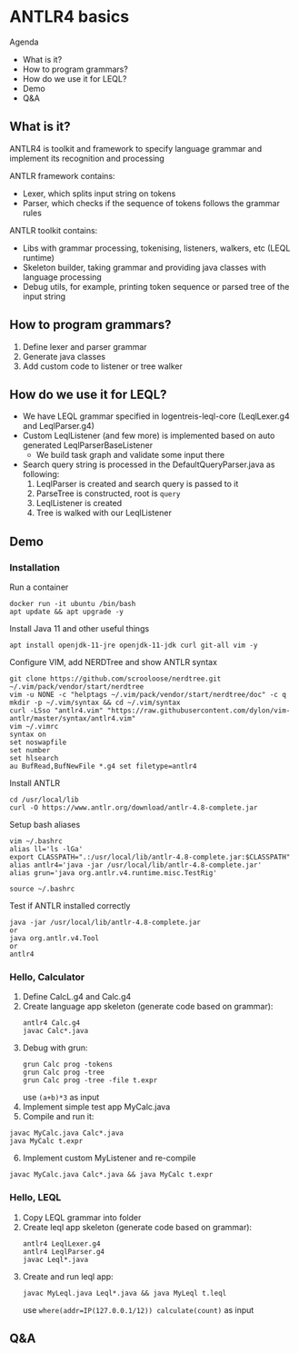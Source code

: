 # ANTLR4 basics

Agenda
  - What is it?
  - How to program grammars?
  - How do we use it for LEQL?
  - Demo
  - Q&A


## What is it?

ANTLR4 is toolkit and framework to specify language grammar and implement its recognition and processing

ANTLR framework contains:
 - Lexer, which splits input string on tokens
 - Parser, which checks if the sequence of tokens follows the grammar rules

ANTLR toolkit contains:
 - Libs with grammar processing, tokenising, listeners, walkers, etc (LEQL runtime)
 - Skeleton builder, taking grammar and providing java classes with language processing
 - Debug utils, for example, printing token sequence or parsed tree of the input string


## How to program grammars?

  1. Define lexer and parser grammar
  2. Generate java classes
  3. Add custom code to listener or tree walker

## How do we use it for LEQL?
  - We have LEQL grammar specified in logentreis-leql-core (LeqlLexer.g4 and LeqlParser.g4)
  - Custom LeqlListener (and few more) is implemented based on auto generated LeqlParserBaseListener
    - We build task graph and validate some input there
  - Search query string is processed in the DefaultQueryParser.java as following:
    1. LeqlParser is created and search query is passed to it
	2. ParseTree is constructed, root is `query`
	3. LeqlListener is created
	4. Tree is walked with our LeqlListener


## Demo

### Installation

Run a container
```
docker run -it ubuntu /bin/bash
apt update && apt upgrade -y
```

Install Java 11 and other useful things
```
apt install openjdk-11-jre openjdk-11-jdk curl git-all vim -y
```

Configure VIM, add NERDTree and show ANTLR syntax
```
git clone https://github.com/scrooloose/nerdtree.git ~/.vim/pack/vendor/start/nerdtree
vim -u NONE -c "helptags ~/.vim/pack/vendor/start/nerdtree/doc" -c q
mkdir -p ~/.vim/syntax && cd ~/.vim/syntax
curl -LSso "antlr4.vim" "https://raw.githubusercontent.com/dylon/vim-antlr/master/syntax/antlr4.vim"
vim ~/.vimrc
syntax on
set noswapfile
set number
set hlsearch
au BufRead,BufNewFile *.g4 set filetype=antlr4
```

Install ANTLR
```
cd /usr/local/lib
curl -O https://www.antlr.org/download/antlr-4.8-complete.jar
```

Setup bash aliases
```
vim ~/.bashrc
alias ll='ls -lGa'
export CLASSPATH=".:/usr/local/lib/antlr-4.8-complete.jar:$CLASSPATH"
alias antlr4='java -jar /usr/local/lib/antlr-4.8-complete.jar'
alias grun='java org.antlr.v4.runtime.misc.TestRig'

source ~/.bashrc
```

Test if ANTLR installed correctly
```
java -jar /usr/local/lib/antlr-4.8-complete.jar
or
java org.antlr.v4.Tool
or
antlr4
```

### Hello, Calculator

 1. Define CalcL.g4 and Calc.g4
 2. Create language app skeleton (generate code based on grammar):
    ```
	antlr4 Calc.g4
	javac Calc*.java
	```
 3. Debug with grun:
    ```
	grun Calc prog -tokens
	grun Calc prog -tree
	grun Calc prog -tree -file t.expr
	```
	use `(a+b)*3` as input
 4. Implement simple test app MyCalc.java
 5. Compile and run it:
 ```
 javac MyCalc.java Calc*.java
 java MyCalc t.expr
 ```
 6. Implement custom MyListener and re-compile
 ```
 javac MyCalc.java Calc*.java && java MyCalc t.expr
 ```

### Hello, LEQL

 1. Copy LEQL grammar into folder
 2. Create leql app skeleton (generate code based on grammar):
    ```
    antlr4 LeqlLexer.g4
    antlr4 LeqlParser.g4
	javac Leql*.java
    ```
 2. Create and run leql app:
    ```
    javac MyLeql.java Leql*.java && java MyLeql t.leql
	```
	use `where(addr=IP(127.0.0.1/12)) calculate(count)` as input

## Q&A
